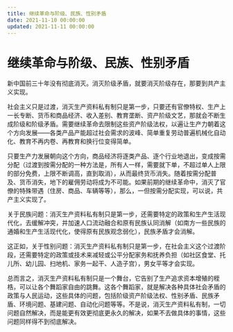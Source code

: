 ```yaml
---
title: 继续革命与阶级、民族、性别矛盾
date: 2021-11-10 00:00:00
updated: 2021-11-11 00:00:00
---
```


# 继续革命与阶级、民族、性别矛盾

新中国前三十年没有彻底消灭。消灭阶级矛盾，就要消灭阶级存在，那要到共产主义实现。

社会主义只是过渡，消灭生产资料私有制只是第一步，只要还有官僚特权、生产上一长专断、货币和商品经济、收入差别、教育垄断、资产阶级文艺，那就会不断生成阶级和阶级矛盾。需要继续革命去限制这些资产阶级法权，以遍让生产力朝着这个方向发展——各类产品产能超过社会需求的波峰、简单重复劳动普遍机械化自动化、教育不再内卷、再教育和换行位变得简单。

只要生产力发展朝向这个方向，商品经济将逐类产品、逐个行业地退出，变成按需分配（过渡到按需分配的一种方法是，所有人一样，需要就下单，不超过单人上限的部分免费，上限不断调高，直到取消），从而最终货币消失。随着按需分配普及、货币消失，地下的雇佣劳动将成为不可能。如果前期的继续革命中，消灭了官僚的特殊带遇（住房、商品、车辆等等），那么，一但按需分配实现，可以说，共产主义实现了。

关于民族问题：消灭生产资料私有制只是第一步，还需要特定的政策和生产生活现代化，去缓解冲突，并加速人口流动融合和原有民族认同消解（如南方一些民族的通婚和生产生活现代化，使得原有民族观念弱化），民族矛盾才会消解。

这正如，关于性别问题：消灭生产资料私有制只是第一步，在社会主义这个过渡阶段，还需要特定的政策或技术来减轻或公平分配家务和抚养负担（如社区食堂、托儿所、幼儿园、扫地机、家务一起干、人造子宫），男女平等才会实现。

总而言之，消灭生产资料私有制只是一个舞台，它告别了生产追求资本增殖的桎梏，可以让各个舞蹈家自由的跳舞。这各个舞蹈家，就是解决各种具体社会矛盾的政策与人民运动，这些具体的问题，包括阶级资产阶级法权、性别矛盾、民族矛盾、环境问题、基建问题、自动化问题等等。不是说，消灭生产资料私有制，一切问题自然解决，而是能更有效更彻底更永久的解决，如果不去做具体的事情，这些问题同样得不到彻底解决。

